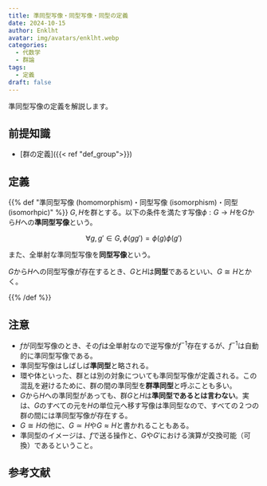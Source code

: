 ```yaml
---
title: 準同型写像・同型写像・同型の定義
date: 2024-10-15
author: Enklht
avatar: img/avatars/enklht.webp
categories:
  - 代数学
  - 群論
tags:
  - 定義
draft: false
---
```


準同型写像の定義を解説します。

<!--more-->

## 前提知識

- [群の定義]({{< ref "def_group">}})

## 定義

{{% def "準同型写像 (homomorphism)・同型写像 (isomorphism)・同型 (isomorhpic)" %}}
$G, H$を群とする。以下の条件を満たす写像$\phi: G \to H$を$G$から$H$への**準同型写像**という。

$$\forall g, g' \in G, \phi(g g') = \phi(g) \phi(g')$$

また、全単射な準同型写像を**同型写像**という。

$G$から$H$への同型写像が存在するとき、$G$と$H$は**同型**であるといい、$G \cong H$とかく。

{{% /def %}}

## 注意

- $f$が同型写像のとき、その$f$は全単射なので逆写像が$f^{-1}$存在するが、$f^{-1}$は自動的に準同型写像である。
- 準同型写像はしばしば**準同型**と略される。
- 環や体といった、群とは別の対象についても準同型写像が定義される。この混乱を避けるために、群の間の準同型を**群準同型**と呼ぶことも多い。
- $G$から$H$への準同型があっても、群$G$と$H$は**準同型であるとは言わない**。実は、$G$のすべての元を$H$の単位元へ移す写像は準同型なので、すべての２つの群の間には準同型写像が存在する。
- $G \cong H$の他に、$G \simeq H$や$G \approx H$と書かれることもある。
- 準同型のイメージは、$f$で送る操作と、$G$や$G'$における演算が交換可能（可換）であるということ。

## 参考文献
